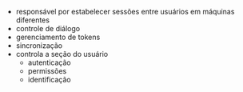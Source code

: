 - responsável por estabelecer sessões entre usuários em máquinas diferentes 
- controle de diálogo
- gerenciamento de tokens
- sincronização
- controla a seção do usuário
	- autenticação
	- permissões
	- identificação